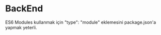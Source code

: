 # BackEnd

<p>
ES6 Modules kullanmak için
"type": "module" eklemesini package.json'a yapmak yeterli.

</p>
